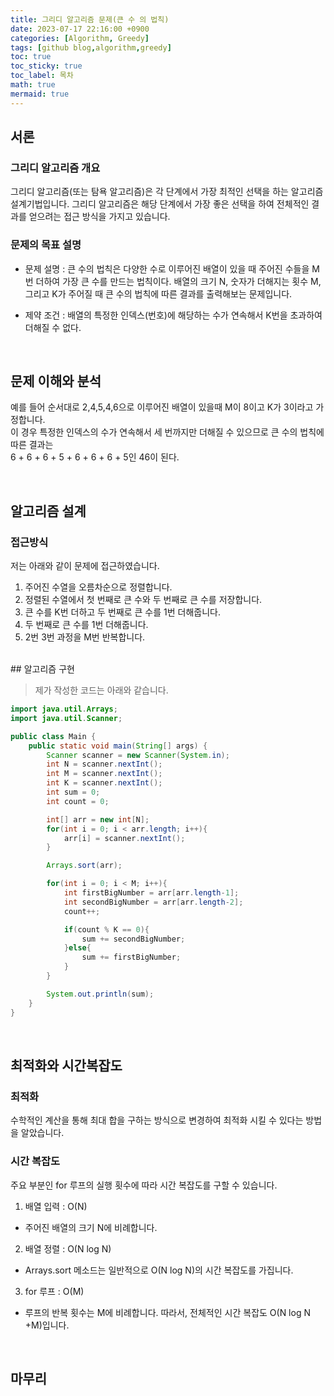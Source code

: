 ```yaml
---
title: 그리디 알고리즘 문제(큰 수 의 법칙)
date: 2023-07-17 22:16:00 +0900
categories: [Algorithm, Greedy]
tags: [github blog,algorithm,greedy]
toc: true
toc_sticky: true
toc_label: 목차
math: true
mermaid: true
---
```


## 서론

### 그리디 알고리즘 개요
그리디 알고리즘(또는 탐욕 알고리즘)은 각 단계에서 가장 최적인 선택을 하는 알고리즘 설계기법입니다.
그리디 알고리즘은 해당 단계에서 가장 좋은 선택을 하여 전체적인 결과를 얻으려는 접근 방식을 가지고 있습니다.

### 문제의 목표 설명
- 문제 설명 : 큰 수의 법칙은 다양한 수로 이루어진 배열이 있을 때 주어진 수들을 M번 더하여 가장 큰 수를 만드는 법칙이다.
배열의 크기 N, 숫자가 더해지는 횟수 M, 그리고 K가 주어질 때 큰 수의 법칙에 따른 결과를 출력해보는 문제입니다.


- 제약 조건 : 배열의 특정한 인덱스(번호)에 해당하는 수가 연속해서 K번을 초과하여 더해질 수 없다.

<br>

## 문제 이해와 분석
예를 들어 순서대로 2,4,5,4,6으로 이루어진 배열이 있을때 M이 8이고 K가 3이라고 가정합니다.   
이 경우 특정한 인덱스의 수가 연속해서 세 번까지만 더해질 수 있으므로 큰 수의 법칙에 따른 결과는   
6 + 6 + 6 + 5 + 6 + 6 + 6 + 5인 46이 된다.

<br>

## 알고리즘 설계

### 접근방식
저는 아래와 같이 문제에 접근하였습니다.
1. 주어진 수열을 오름차순으로 정렬합니다.
2. 정렬된 수열에서 첫 번째로 큰 수와 두 번째로 큰 수를 저장합니다.
2. 큰 수를 K번 더하고 두 번째로 큰 수를 1번 더해줍니다.
3. 두 번째로 큰 수를 1번 더해줍니다.
4. 2번 3번 과정을 M번 반복합니다.

<br>
## 알고리즘 구현

>제가 작성한 코드는 아래와 같습니다.

```java
import java.util.Arrays;
import java.util.Scanner;

public class Main {
    public static void main(String[] args) {
        Scanner scanner = new Scanner(System.in);
        int N = scanner.nextInt();
        int M = scanner.nextInt();
        int K = scanner.nextInt();
        int sum = 0;
        int count = 0;

        int[] arr = new int[N];
        for(int i = 0; i < arr.length; i++){
            arr[i] = scanner.nextInt();
        }

        Arrays.sort(arr);

        for(int i = 0; i < M; i++){
            int firstBigNumber = arr[arr.length-1];
            int secondBigNumber = arr[arr.length-2];
            count++;

            if(count % K == 0){
                sum += secondBigNumber;
            }else{
                sum += firstBigNumber;
            }
        }

        System.out.println(sum);
    }
}
```
<br>

## 최적화와 시간복잡도

### 최적화
수학적인 계산을 통해 최대 합을 구하는 방식으로 변경하여 최적화 시킬 수 있다는 방법을 알았습니다.

### 시간 복잡도
주요 부분인 for 루프의 실행 횟수에 따라 시간 복잡도를 구할 수 있습니다.
1. 배열 입력 : O(N)
- 주어진 배열의 크기 N에 비례합니다.
2. 배열 정렬 : O(N log N)
- Arrays.sort 메소드는 일반적으로 O(N log N)의 시간 복잡도를 가집니다.
3. for 루프 : O(M)
- 루프의 반복 횟수는 M에 비례합니다.
따라서, 전체적인 시간 복잡도 O(N log N +M)입니다.
<br>

## 마무리